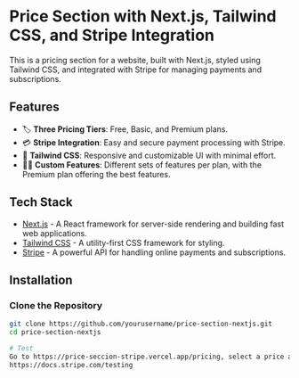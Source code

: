 # Price Section with Next.js, Tailwind CSS, and Stripe Integration

This is a pricing section for a website, built with Next.js, styled using Tailwind CSS, and integrated with Stripe for managing payments and subscriptions.

## Features

- 🏷️ **Three Pricing Tiers**: Free, Basic, and Premium plans.
- 💳 **Stripe Integration**: Easy and secure payment processing with Stripe.
- 🎨 **Tailwind CSS**: Responsive and customizable UI with minimal effort.
- 🧑‍🏫 **Custom Features**: Different sets of features per plan, with the Premium plan offering the best features.

## Tech Stack

- [Next.js](https://nextjs.org/) - A React framework for server-side rendering and building fast web applications.
- [Tailwind CSS](https://tailwindcss.com/) - A utility-first CSS framework for styling.
- [Stripe](https://stripe.com/) - A powerful API for handling online payments and subscriptions.

## Installation

### Clone the Repository

```bash
git clone https://github.com/yourusername/price-section-nextjs.git
cd price-section-nextjs

# Test
Go to https://price-seccion-stripe.vercel.app/pricing, select a price and completed with this data:
https://docs.stripe.com/testing
